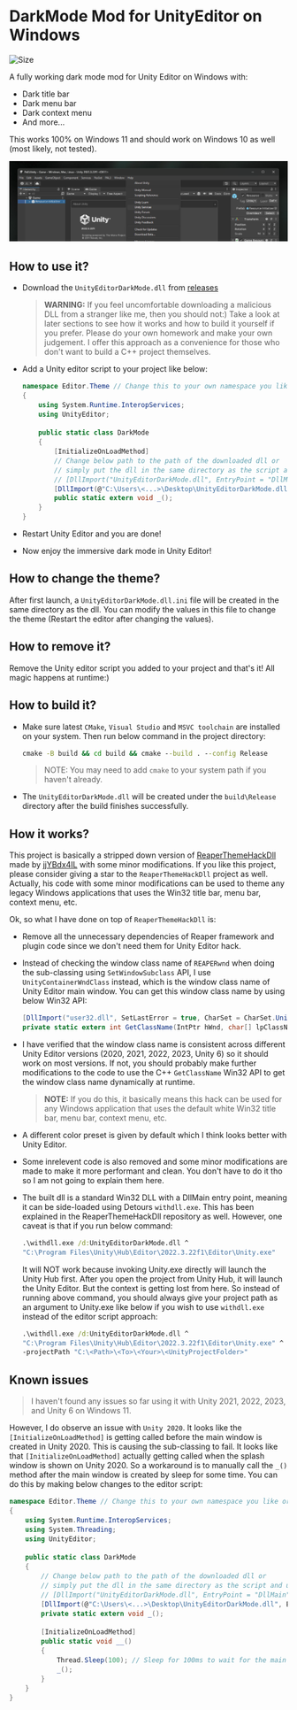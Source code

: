 # DarkMode Mod for UnityEditor on Windows
 <a style="text-decoration:none" href="https://github.com/0x7c13/UnityEditor-DarkMode/actions/workflows/ci.yml"><img src="https://img.shields.io/github/actions/workflow/status/0x7c13/UnityEditor-DarkMode/ci.yml" alt="Size" /></a> 

A fully working dark mode mod for Unity Editor on Windows with:
- Dark title bar
- Dark menu bar
- Dark context menu
- And more...

This works 100% on Windows 11 and should work on Windows 10 as well (most likely, not tested).

![Screenshot](screenshot.png?raw=true)

## How to use it?
- Download the `UnityEditorDarkMode.dll` from [releases](https://github.com/0x7c13/UnityEditor-DarkMode/releases)

  > **WARNING:** If you feel uncomfortable downloading a malicious DLL from a stranger like me, then you should not:) Take a look at later sections to see how it works and how to build it yourself if you prefer. Please do your own homework and make your own judgement. I offer this approach as a convenience for those who don't want to build a C++ project themselves.
- Add a Unity editor script to your project like below:
    ```C#
    namespace Editor.Theme // Change this to your own namespace you like or simply remove it
    {
        using System.Runtime.InteropServices;
        using UnityEditor;

        public static class DarkMode
        {
            [InitializeOnLoadMethod]
            // Change below path to the path of the downloaded dll or
            // simply put the dll in the same directory as the script and use
            // [DllImport("UnityEditorDarkMode.dll", EntryPoint = "DllMain")] instead
            [DllImport(@"C:\Users\<...>\Desktop\UnityEditorDarkMode.dll", EntryPoint = "DllMain")]
            public static extern void _();
        }
    }
    ```
- Restart Unity Editor and you are done!
- Now enjoy the immersive dark mode in Unity Editor!

## How to change the theme?
After first launch, a `UnityEditorDarkMode.dll.ini` file will be created in the same directory as the dll. You can modify the values in this file to change the theme (Restart the editor after changing the values).

## How to remove it?
Remove the Unity editor script you added to your project and that's it! All magic happens at runtime:)

## How to build it?
- Make sure latest `CMake`, `Visual Studio` and `MSVC toolchain` are installed on your system. Then run below command in the project directory:

    ```cmd
    cmake -B build && cd build && cmake --build . --config Release
    ```
    > NOTE: You may need to add `cmake` to your system path if you haven't already.

- The `UnityEditorDarkMode.dll` will be created under the `build\Release` directory after the build finishes successfully.

## How it works?
This project is basically a stripped down version of [ReaperThemeHackDll](https://github.com/jjYBdx4IL/ReaperThemeHackDll) made by [jjYBdx4IL](https://github.com/jjYBdx4IL) with some minor modifications. If you like this project, please consider giving a star to the `ReaperThemeHackDll` project as well. Actually, his code with some minor modifications can be used to theme any legacy Windows applications that uses the Win32 title bar, menu bar, context menu, etc.

Ok, so what I have done on top of `ReaperThemeHackDll` is:
- Remove all the unnecessary dependencies of Reaper framework and plugin code since we don't need them for Unity Editor hack.
- Instead of checking the window class name of `REAPERwnd` when doing the sub-classing using `SetWindowSubclass` API, I use `UnityContainerWndClass` instead, which is the window class name of Unity Editor main window. You can get this window class name by using below Win32 API:
    ```C#
    [DllImport("user32.dll", SetLastError = true, CharSet = CharSet.Unicode)]
    private static extern int GetClassName(IntPtr hWnd, char[] lpClassName, int nMaxCount);
    ```
- I have verified that the window class name is consistent across different Unity Editor versions (2020, 2021, 2022, 2023, Unity 6) so it should work on most versions. If not, you should probably make further modifications to the code to use the C++ `GetClassName` Win32 API to get the window class name dynamically at runtime.

  > **NOTE:** If you do this, it basically means this hack can be used for any Windows application that uses the default white Win32 title bar, menu bar, context menu, etc.
- A different color preset is given by default which I think looks better with Unity Editor.
- Some inrelevent code is also removed and some minor modifications are made to make it more performant and clean. You don't have to do it tho so I am not going to explain them here.
- The built dll is a standard Win32 DLL with a DllMain entry point, meaning it can be side-loaded using Detours `withdll.exe`. This has been explained in the ReaperThemeHackDll repository as well. However, one caveat is that if you run below command:
    ```cmd
    .\withdll.exe /d:UnityEditorDarkMode.dll ^
    "C:\Program Files\Unity\Hub\Editor\2022.3.22f1\Editor\Unity.exe"
    ```
    It will NOT work because invoking Unity.exe directly will launch the Unity Hub first. After you open the project from Unity Hub, it will launch the Unity Editor. But the context is getting lost from here. So instead of running above command, you should always give your project path as an argument to Unity.exe like below if you wish to use `withdll.exe` instead of the editor script approach:
    ```cmd
    .\withdll.exe /d:UnityEditorDarkMode.dll ^
    "C:\Program Files\Unity\Hub\Editor\2022.3.22f1\Editor\Unity.exe" ^
    -projectPath "C:\<Path>\<To>\<Your>\<UnityProjectFolder>"
    ```

## Known issues
> I haven't found any issues so far using it with Unity 2021, 2022, 2023, and Unity 6 on Windows 11.

However, I do observe an issue with `Unity 2020`. It looks like the `[InitializeOnLoadMethod]` is getting called before the main window is created in Unity 2020. This is causing the sub-classing to fail. It looks like that `[InitializeOnLoadMethod]` actually getting called when the splash window is shown on Unity 2020. So a workaround is to manually call the `_()` method after the main window is created by sleep for some time. You can do this by making below changes to the editor script:
```C#
namespace Editor.Theme // Change this to your own namespace you like or simply remove it
{
    using System.Runtime.InteropServices;
    using System.Threading;
    using UnityEditor;

    public static class DarkMode
    {
        // Change below path to the path of the downloaded dll or
        // simply put the dll in the same directory as the script and use
        // [DllImport("UnityEditorDarkMode.dll", EntryPoint = "DllMain")] instead
        [DllImport(@"C:\Users\<...>\Desktop\UnityEditorDarkMode.dll", EntryPoint = "DllMain")]
        private static extern void _();

        [InitializeOnLoadMethod]
        public static void __()
        {
            Thread.Sleep(100); // Sleep for 100ms to wait for the main window to be created
            _();
        }
    }
}
```